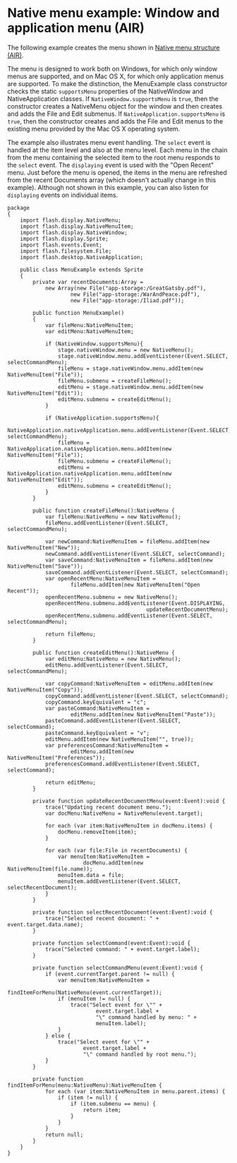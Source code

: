 # Native menu example: Window and application menu (AIR)

The following example creates the menu shown in
[Native menu structure (AIR)](WS5b3ccc516d4fbf351e63e3d118666ade46-7de6.html).

The menu is designed to work both on Windows, for which only window menus are
supported, and on Mac OS X, for which only application menus are supported. To
make the distinction, the MenuExample class constructor checks the static
`supportsMenu` properties of the NativeWindow and NativeApplication classes. If
`NativeWindow.supportsMenu` is `true`, then the constructor creates a NativeMenu
object for the window and then creates and adds the File and Edit submenus. If
`NativeApplication.supportsMenu` is `true`, then the constructor creates and
adds the File and Edit menus to the existing menu provided by the Mac OS X
operating system.

The example also illustrates menu event handling. The `select` event is handled
at the item level and also at the menu level. Each menu in the chain from the
menu containing the selected item to the root menu responds to the `select`
event. The `displaying` event is used with the "Open Recent" menu. Just before
the menu is opened, the items in the menu are refreshed from the recent
Documents array (which doesn't actually change in this example). Although not
shown in this example, you can also listen for `displaying` events on individual
items.

    package
    {
    	import flash.display.NativeMenu;
    	import flash.display.NativeMenuItem;
    	import flash.display.NativeWindow;
    	import flash.display.Sprite;
    	import flash.events.Event;
    	import flash.filesystem.File;
    	import flash.desktop.NativeApplication;

    	public class MenuExample extends Sprite
    	{
    		private var recentDocuments:Array =
    			new Array(new File("app-storage:/GreatGatsby.pdf"),
    					new File("app-storage:/WarAndPeace.pdf"),
    					new File("app-storage:/Iliad.pdf"));

    		public function MenuExample()
    		{
    			var fileMenu:NativeMenuItem;
    			var editMenu:NativeMenuItem;

    			if (NativeWindow.supportsMenu){
    				stage.nativeWindow.menu = new NativeMenu();
    				stage.nativeWindow.menu.addEventListener(Event.SELECT, selectCommandMenu);
    				fileMenu = stage.nativeWindow.menu.addItem(new NativeMenuItem("File"));
    				fileMenu.submenu = createFileMenu();
    				editMenu = stage.nativeWindow.menu.addItem(new NativeMenuItem("Edit"));
    				editMenu.submenu = createEditMenu();
    			}

    			if (NativeApplication.supportsMenu){
    				NativeApplication.nativeApplication.menu.addEventListener(Event.SELECT, selectCommandMenu);
    				fileMenu = NativeApplication.nativeApplication.menu.addItem(new NativeMenuItem("File"));
    				fileMenu.submenu = createFileMenu();
    				editMenu = NativeApplication.nativeApplication.menu.addItem(new NativeMenuItem("Edit"));
    				editMenu.submenu = createEditMenu();
    			}
    		}

    		public function createFileMenu():NativeMenu {
    			var fileMenu:NativeMenu = new NativeMenu();
    			fileMenu.addEventListener(Event.SELECT, selectCommandMenu);

    			var newCommand:NativeMenuItem = fileMenu.addItem(new NativeMenuItem("New"));
    			newCommand.addEventListener(Event.SELECT, selectCommand);
    			var saveCommand:NativeMenuItem = fileMenu.addItem(new NativeMenuItem("Save"));
    			saveCommand.addEventListener(Event.SELECT, selectCommand);
    			var openRecentMenu:NativeMenuItem =
    					fileMenu.addItem(new NativeMenuItem("Open Recent"));
    			openRecentMenu.submenu = new NativeMenu();
    			openRecentMenu.submenu.addEventListener(Event.DISPLAYING,
    											updateRecentDocumentMenu);
    			openRecentMenu.submenu.addEventListener(Event.SELECT, selectCommandMenu);

    			return fileMenu;
    		}

    		public function createEditMenu():NativeMenu {
    			var editMenu:NativeMenu = new NativeMenu();
    			editMenu.addEventListener(Event.SELECT, selectCommandMenu);

    			var copyCommand:NativeMenuItem = editMenu.addItem(new NativeMenuItem("Copy"));
    			copyCommand.addEventListener(Event.SELECT, selectCommand);
    			copyCommand.keyEquivalent = "c";
    			var pasteCommand:NativeMenuItem =
    					editMenu.addItem(new NativeMenuItem("Paste"));
    			pasteCommand.addEventListener(Event.SELECT, selectCommand);
    			pasteCommand.keyEquivalent = "v";
    			editMenu.addItem(new NativeMenuItem("", true));
    			var preferencesCommand:NativeMenuItem =
    					editMenu.addItem(new NativeMenuItem("Preferences"));
    			preferencesCommand.addEventListener(Event.SELECT, selectCommand);

    			return editMenu;
    		}

    		private function updateRecentDocumentMenu(event:Event):void {
    			trace("Updating recent document menu.");
    			var docMenu:NativeMenu = NativeMenu(event.target);

    			for each (var item:NativeMenuItem in docMenu.items) {
    				docMenu.removeItem(item);
    			}

    			for each (var file:File in recentDocuments) {
    				var menuItem:NativeMenuItem =
    						docMenu.addItem(new NativeMenuItem(file.name));
    				menuItem.data = file;
    				menuItem.addEventListener(Event.SELECT, selectRecentDocument);
    			}
    		}

    		private function selectRecentDocument(event:Event):void {
    			trace("Selected recent document: " + event.target.data.name);
    		}

    		private function selectCommand(event:Event):void {
    			trace("Selected command: " + event.target.label);
    		}

    		private function selectCommandMenu(event:Event):void {
    			if (event.currentTarget.parent != null) {
    				var menuItem:NativeMenuItem =
    						findItemForMenu(NativeMenu(event.currentTarget));
    				if (menuItem != null) {
    					trace("Select event for \"" +
    							event.target.label +
    							"\" command handled by menu: " +
    							menuItem.label);
    				}
    			} else {
    				trace("Select event for \"" +
    						event.target.label +
    						"\" command handled by root menu.");
    			}
    		}

    		private function findItemForMenu(menu:NativeMenu):NativeMenuItem {
    			for each (var item:NativeMenuItem in menu.parent.items) {
    				if (item != null) {
    					if (item.submenu == menu) {
    						return item;
    					}
    				}
    			}
    			return null;
    		}
    	}
    }
